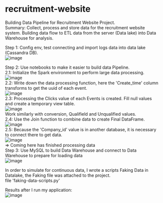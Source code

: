 # recruitment-website
Building Data Pipeline for Recruitment Website Project.  
Summary: Collect, process and store data for the recruitment website system. Building data flow to ETL data from the server
(Data lake) into Data Warehouse for analysis.  

Step 1: Config env, test connecting and import logs data into data lake (Cassandra DB).  
![image](https://github.com/hiepphde/recruitment-website/assets/84515603/3a32536b-7304-4c43-9b94-7d8e1e2986be)

Step 2: Use notebooks to make it easier to build data Pipeline.  
  2.1: Initialize the Spark environment to perform large data processing.  
  ![image](https://github.com/hiepphde/recruitment-website/assets/84515603/4dabc4da-0ae1-4ede-8ae7-3607a8112d36)  
  2.2: Write down the data processing function, here the 'Create_time' column transforms to get the uuid of each event.  
  ![image](https://github.com/hiepphde/recruitment-website/assets/84515603/1cf7da53-644d-4a78-932b-af2e67a92b37)  
  2.3: Processing the Clicks value of each Events is created. Fill null values and create a temporary view table.  
  ![image](https://github.com/hiepphde/recruitment-website/assets/84515603/9649089f-585b-4273-a6f5-47a53683473c)  
  Work similarly with conversion, Qualifield and Unqualified values.  
  2.4: Use the Join function to combine data to create Final DataFrame.  
  ![image](https://github.com/hiepphde/recruitment-website/assets/84515603/358388b2-ba6f-4425-8c9b-9400ed36c881)  
  2.5: Because the 'Company_id' value is in another database, it is necessary to connect there to get data.  
  ![image](https://github.com/hiepphde/recruitment-website/assets/84515603/1374d2ca-fc4b-483c-bca5-5c9ba30916d6)  
  => Coming here has finished processing data  
Step 3: Use MySQL to build Data Warehouse and connect to Data Warehouse to prepare for loading data  
![image](https://github.com/hiepphde/recruitment-website/assets/84515603/195613d3-09dc-40b1-b103-ba5041ffb0d9)  
  
In order to simulate for continuous data, I wrote a scripts Faking Data in Datalake, the Faking file was attached to the project.  
file 'faking-data-scripts.py'
  
Results after I run my application:  
![image](https://github.com/hiepphde/recruitment-website/assets/84515603/ed797641-fe0e-4e31-80db-8a21fd37a390)







